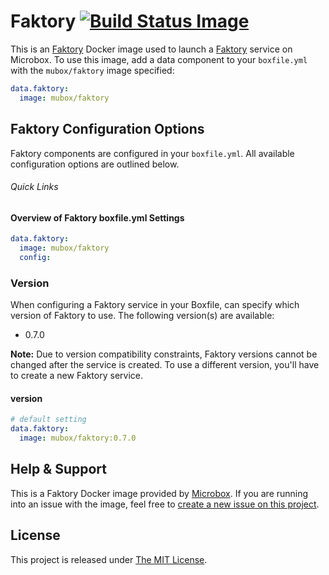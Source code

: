 # Faktory [![Build Status Image](https://github.com/mu-box/microbox-docker-faktory/actions/workflows/ci.yaml/badge.svg)](https://github.com/mu-box/microbox-docker-faktory/actions)

This is an [Faktory](http://contribsys.com/faktory/) Docker image used to launch a [Faktory](http://contribsys.com/faktory/) service on Microbox. To use this image, add a data component to your `boxfile.yml` with the `mubox/faktory` image specified:

```yaml
data.faktory:
  image: mubox/faktory
```

## Faktory Configuration Options
Faktory components are configured in your `boxfile.yml`. All available configuration options are outlined below.

###### Quick Links

#### Overview of Faktory boxfile.yml Settings
```yaml
data.faktory:
  image: mubox/faktory
  config:
```

### Version
When configuring a Faktory service in your Boxfile, can specify which version of Faktory to use. The following version(s) are available:

- 0.7.0

**Note:** Due to version compatibility constraints, Faktory versions cannot be changed after the service is created. To use a different version, you'll have to create a new Faktory service.

#### version
```yaml
# default setting
data.faktory:
  image: mubox/faktory:0.7.0
```

## Help & Support
This is a Faktory Docker image provided by [Microbox](http://microbox.cloud). If you are running into an issue with the image, feel free to [create a new issue on this project](https://github.com/mu-box/microbox-docker-faktory/issues/new).

## License
This project is released under [The MIT License](http://opensource.org/licenses/MIT).
